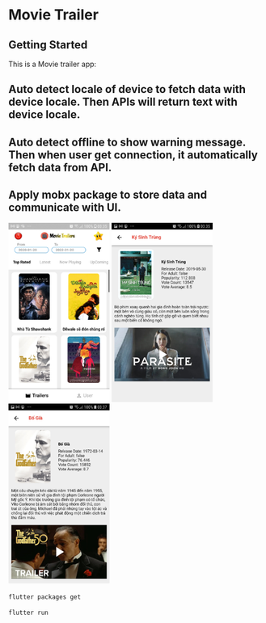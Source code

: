# Movie Trailer

## Getting Started

This is a Movie trailer app:
## Auto detect locale of device to fetch data with device locale. Then APIs will return text with device locale.
## Auto detect offline to show warning message. Then when user get connection, it automatically fetch data from API.
## Apply mobx package to store data and communicate with UI.

<img src="./IMG/Screenshot_20220425-033529.jpg" width="200"> <img src="./IMG/Screenshot_20220425-033551.jpg" width="200">
<img src="./IMG/Screenshot_20220425-033741.jpg" width="200">

`flutter packages get`

`flutter run`



